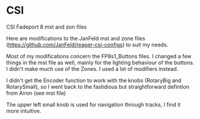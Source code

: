 # CSI
CSI Fadeport 8 mst and zon files

Here are modifications to the JanFeld mst and zone files (https://github.com/JanFeld/reaper-csi-configs) to suit my needs.

Most of my modifications concern the FP8s1_Buttons files. I changed a few things in the mst file as well, mainly for the lighting behaviour of the buttons. I didn't make much use of the Zones. I used a lot of modifiers instead.

I didn't get the Encoder function to work with the knobs (RotaryBig and RotarySmall), so I went back to the fastidious but straightforward defintion from Airon (see mst file)

The upper left small knob is used for navigation through tracks, I find it more intuitive.
